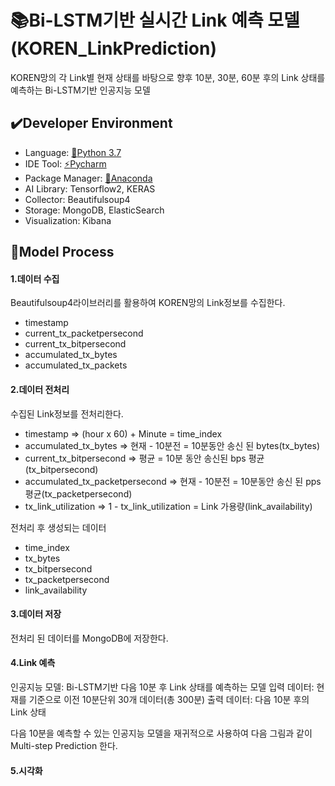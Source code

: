 # :books:Bi-LSTM기반 실시간 Link 예측 모델(KOREN_LinkPrediction)

KOREN망의 각 Link별 현재 상태를 바탕으로 향후 10분, 30분, 60분 후의 Link 상태를 예측하는 Bi-LSTM기반 인공지능 모델


## :heavy_check_mark:Developer Environment

  - Language: [:crocodile:Python 3.7](https://www.python.org/)
  - IDE Tool: [:zap:Pycharm](https://www.jetbrains.com/pycharm/)
  - Package Manager: [:snake:Anaconda](https://www.anaconda.com/)
  - AI Library: Tensorflow2, KERAS
  - Collector: Beautifulsoup4
  - Storage: MongoDB, ElasticSearch
  - Visualization: Kibana

## :book:Model Process
#### 1.데이터 수집
Beautifulsoup4라이브러리를 활용하여 KOREN망의 Link정보를 수집한다.
  - timestamp
  - current_tx_packetpersecond
  - current_tx_bitpersecond
  - accumulated_tx_bytes
  - accumulated_tx_packets

#### 2.데이터 전처리
수집된 Link정보를 전처리한다.
  - timestamp => (hour x 60) + Minute = time_index
  - accumulated_tx_bytes => 현재 - 10분전 = 10분동안 송신 된 bytes(tx_bytes)
  - current_tx_bitpersecond => 평균 = 10분 동안 송신된 bps 평균(tx_bitpersecond)
  - accumulated_tx_packetpersecond => 현재 - 10분전 = 10분동안 송신 된 pps 평균(tx_packetpersecond)
  - tx_link_utilization => 1 - tx_link_utilization = Link 가용량(link_availability)
  
전처리 후 생성되는 데이터
  - time_index
  - tx_bytes
  - tx_bitpersecond
  - tx_packetpersecond
  - link_availability
  
#### 3.데이터 저장
전처리 된 데이터를 MongoDB에 저장한다.

#### 4.Link 예측
인공지능 모델: Bi-LSTM기반 다음 10분 후 Link 상태를 예측하는 모델
입력 데이터: 현재를 기준으로 이전 10분단위 30개 데이터(총 300분)
출력 데이터: 다음 10분 후의 Link 상태

다음 10분을 예측할 수 있는 인공지능 모델을 재귀적으로 사용하여 다음 그림과 같이 Multi-step Prediction 한다.


#### 5.시각화
